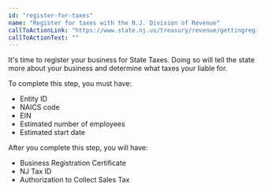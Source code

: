 ```yaml
---
id: "register-for-taxes"
name: "Register for taxes with the N.J. Division of Revenue"
callToActionLink: "https://www.state.nj.us/treasury/revenue/gettingregistered.shtml"
callToActionText: ""
---
```


It's time to register your business for State Taxes. Doing so will tell the state more about your business and determine what taxes your liable for.

To complete this step, you must have:
- Entity ID
- NAICS code
- EIN
- Estimated number of employees
- Estimated start date

After you complete this step, you will have:
- Business Registration Certificate
- NJ Tax ID
- Authorization to Collect Sales Tax
